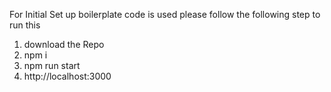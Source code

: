 For Initial Set up boilerplate code is used
please follow the following step to run this
  1) download the Repo
  2) npm i
  3) npm run start
  4) http://localhost:3000
